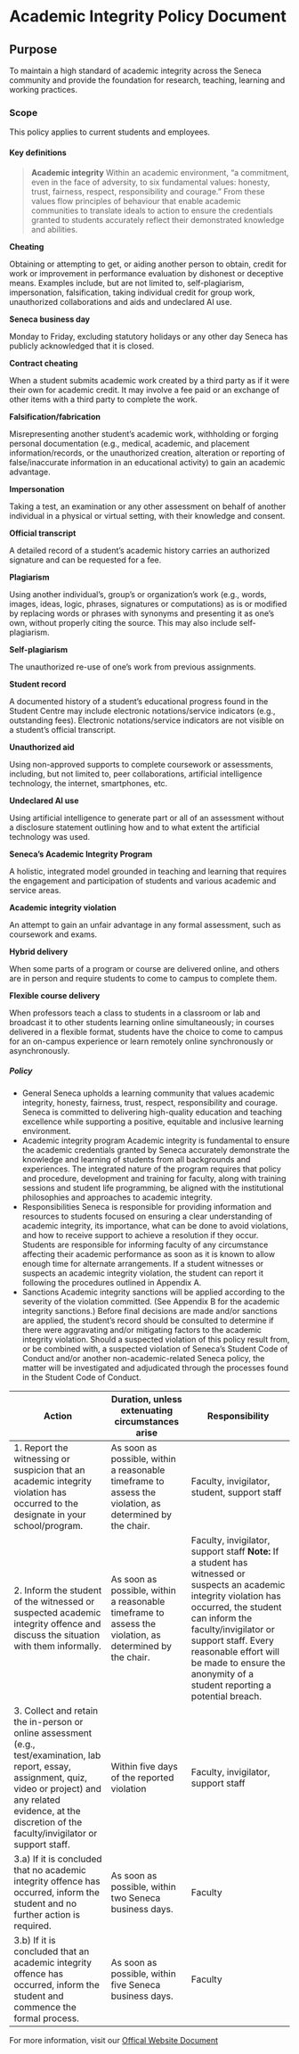 # Academic Integrity Policy Document

## Purpose
To maintain a high standard of academic integrity across the Seneca community and provide the foundation for research, teaching, learning and working practices. 

### Scope
This policy applies to current students and employees.

#### Key definitions
> **Academic integrity**
> Within an academic environment, “a commitment, even in the face of adversity, to six fundamental values: honesty, trust, fairness, respect, responsibility and courage.” From these
> values flow principles of behaviour that enable academic communities to translate ideals to action to ensure the credentials granted to students accurately reflect their demonstrated
> knowledge and abilities. 

**Cheating**

Obtaining or attempting to get, or aiding another person to obtain, credit for work or improvement in performance evaluation by dishonest or deceptive means. Examples include, but are not limited to, self-plagiarism, impersonation, falsification, taking individual credit for group work, unauthorized collaborations and aids and undeclared AI use.  

**Seneca business day**

Monday to Friday, excluding statutory holidays or any other day Seneca has publicly acknowledged that it is closed.

**Contract cheating**

When a student submits academic work created by a third party as if it were their own for academic credit. It may involve a fee paid or an exchange of other items with a third party to complete the work.

**Falsification/fabrication**

Misrepresenting another student’s academic work, withholding or forging personal documentation (e.g., medical, academic, and placement information/records, or the unauthorized creation, alteration or reporting of false/inaccurate information in an educational activity) to gain an academic advantage.

**Impersonation**

Taking a test, an examination or any other assessment on behalf of another individual in a physical or virtual setting, with their knowledge and consent. 

**Official transcript**

A detailed record of a student’s academic history carries an authorized signature and can be requested for a fee.

**Plagiarism**

Using another individual’s, group’s or organization’s work (e.g., words, images, ideas, logic, phrases, signatures or computations) as is or modified by replacing words or phrases with synonyms and presenting it as one’s own, without properly citing the source. This may also include self-plagiarism. 

**Self-plagiarism**

The unauthorized re-use of one’s work from previous assignments.

**Student record**

A documented history of a student’s educational progress found in the Student Centre may include electronic notations/service indicators (e.g., outstanding fees). Electronic notations/service indicators are not visible on a student’s official transcript. 

**Unauthorized aid**

Using non-approved supports to complete coursework or assessments, including, but not limited to, peer collaborations, artificial intelligence technology, the internet, smartphones, etc.

**Undeclared AI use**

Using artificial intelligence to generate part or all of an assessment without a disclosure statement outlining how and to what extent the artificial technology was used.

**Seneca’s Academic Integrity Program**

A holistic, integrated model grounded in teaching and learning that requires the engagement and participation of students and various academic and service areas.

**Academic integrity violation**

An attempt to gain an unfair advantage in any formal assessment, such as coursework and exams.

**Hybrid delivery**

When some parts of a program or course are delivered online, and others are in person and require students to come to campus to complete them.

**Flexible course delivery**

When professors teach a class to students in a classroom or lab and broadcast it to other students learning online simultaneously; in courses delivered in a flexible format, students have the choice to come to campus for an on-campus experience or learn remotely online synchronously or asynchronously. 

##### Policy
- General
Seneca upholds a learning community that values academic integrity, honesty, fairness, trust, respect, responsibility and courage.
Seneca is committed to delivering high-quality education and teaching excellence while supporting a positive, equitable and inclusive learning environment.  
- Academic integrity program
Academic integrity is fundamental to ensure the academic credentials granted by Seneca accurately demonstrate the knowledge and learning of students from all backgrounds and experiences.
The integrated nature of the program requires that policy and procedure, development and training for faculty, along with training sessions and student life programming, be aligned with the institutional philosophies and approaches to academic integrity.
- Responsibilities
Seneca is responsible for providing information and resources to students focused on ensuring a clear understanding of academic integrity, its importance, what can be done to avoid violations, and how to receive support to achieve a resolution if they occur.
Students are responsible for informing faculty of any circumstance affecting their academic performance as soon as it is known to allow enough time for alternate arrangements.
If a student witnesses or suspects an academic integrity violation, the student can report it following the procedures outlined in Appendix A.
- Sanctions
Academic integrity sanctions will be applied according to the severity of the violation committed. (See Appendix B for the academic integrity sanctions.)
Before final decisions are made and/or sanctions are applied, the student’s record should be consulted to determine if there were aggravating and/or mitigating factors to the academic integrity violation.
Should a suspected violation of this policy result from, or be combined with, a suspected violation of Seneca’s Student Code of Conduct and/or another non-academic-related Seneca policy, the matter will be investigated and adjudicated through the processes found in the Student Code of Conduct.

| Action | Duration, unless extenuating circumstances arise | Responsibility |
|--------|--------------------------------------------------|----------------|
| 1. Report the witnessing or suspicion that an academic integrity violation has occurred to the designate in your school/program. | As soon as possible, within a reasonable timeframe to assess the violation, as determined by the chair. | Faculty, invigilator, student, support staff |
| 2. Inform the student of the witnessed or suspected academic integrity offence and discuss the situation with them informally. | As soon as possible, within a reasonable timeframe to assess the violation, as determined by the chair. | Faculty, invigilator, support staff **Note:** If a student has witnessed or suspects an academic integrity violation has occurred, the student can inform the faculty/invigilator or support staff. Every reasonable effort will be made to ensure the anonymity of a student reporting a potential breach.
| 3. Collect and retain the in-person or online assessment (e.g., test/examination, lab report, essay, assignment, quiz, video or project) and any related evidence, at the discretion of the faculty/invigilator or support staff. | Within five days of the reported violation | Faculty, invigilator, support staff |
| 3.a) If it is concluded that no academic integrity offence has occurred, inform the student and no further action is required. | As soon as possible, within two Seneca business days. | Faculty |
| 3.b) If it is concluded that an academic integrity offence has occurred, inform the student and commence the formal process. | As soon as possible, within five Seneca business days. | Faculty |

For more information, visit our [Offical Website Document](https://www.senecapolytechnic.ca/about/policies/academic-integrity-policy.html)
